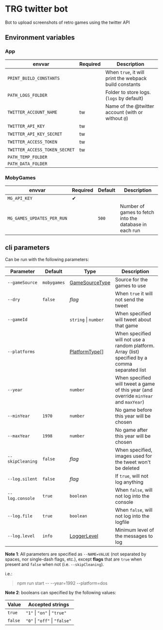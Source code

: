 # TRG twitter bot

Bot to upload screenshots of retro games using the twitter API

## Environment variables

### App

| envvar                        | Required | Description                                            |
| ----------------------------- | -------- | ------------------------------------------------------ |
| `PRINT_BUILD_CONSTANTS`       |          | When `true`, it will print the webpack build constants |
| `PATH_LOGS_FOLDER`            |          | Folder to store logs. (`logs` by default)              |
| `TWITTER_ACCOUNT_NAME`        | tw       | Name of the @twitter account (with or without `@`)     |
| `TWITTER_API_KEY`             | tw       |                                                        |
| `TWITTER_API_KEY_SECRET`      | tw       |                                                        |
| `TWITTER_ACCESS_TOKEN`        | tw       |                                                        |
| `TWITTER_ACCESS_TOKEN_SECRET` | tw       |                                                        |
| `PATH_TEMP_FOLDER`            |          |                                                        |
| `PATH_DATA_FOLDER`            |          |                                                        |

### MobyGames

| envvar                     | Required | Default | Description                                            |
| -------------------------- | -------- | ------- | ------------------------------------------------------ |
| `MG_API_KEY`               | ✔        |         |
| `MG_GAMES_UPDATES_PER_RUN` |          | `500`   | Number of games to fetch into the database in each run |

## cli parameters

Can be run with the following parameters:

| Parameter        | Default     | Type                                                           | Description                                                                                     |
| ---------------- | ----------- | -------------------------------------------------------------- | ----------------------------------------------------------------------------------------------- |
| `--gameSource`   | `mobygames` | [GameSourceType](./src/game-source/types.ts)                   | Source for the games to use                                                                     |
| `--dry`          | `false`     | _flag_                                                         | When `true` it will not send the tweet                                                          |
| `--gameId`       |             | `string` \| `number`                                           | When specified will tweet about that game                                                       |
| `--platforms`    |             | [PlatformType](./src/game-source/base/platform/constants.ts)[] | When specified will not use a random platform. Array (list) specified by a comma separated list |
| `--year`         |             | `number`                                                       | When specified will tweet a game of this year (and override `minYear` and `maxYear`)            |
| `--minYear`      | `1970`      | `number`                                                       | No game before this year will be chosen                                                         |
| `--maxYear`      | `1998`      | `number`                                                       | No game after this year will be chosen                                                          |
| `--skipCleaning` | `false`     | _flag_                                                         | When specified, images used for the tweet won't be deleted                                      |
| `--log.silent`   | `false`     | _flag_                                                         | If `true`, will not log anything                                                                |
| `--log.console`  | `true`      | `boolean`                                                      | When `false`, will not log into the console                                                     |
| `--log.file`     | `true`      | `boolean`                                                      | When `false`, will not log into the logfile                                                     |
| `--log.level`    | `info`      | [LoggerLevel](./src/utils/logger/index.ts)                     | Minimum level of the messages to log                                                            |

**Note 1**: All parameters are specified as `--NAME=VALUE` (not separated by spaces, nor single-dash flags, etc.), except **flags** that are `true` when present and `false` when not (i.e. `--skipCleaning`).

i.e.:

> npm run start -- --year=1992 --platform=dos

**Note 2**: booleans can specified by the following values:

| Value   | Accepted strings              |
| ------- | ----------------------------- |
| `true`  | `"1"` \| `"on"` \| `"true"`   |
| `false` | `"0"` \| `"off"` \| `"false"` |
